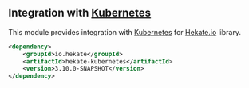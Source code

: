 ## Integration with [Kubernetes](https://kubernetes.io)

This module provides integration with [Kubernetes](https://kubernetes.io)
for [Hekate.io](https://github.com/hekate-io/hekate) library.
 
 ```xml
 <dependency>
     <groupId>io.hekate</groupId>
     <artifactId>hekate-kubernetes</artifactId>
     <version>3.10.0-SNAPSHOT</version>
 </dependency>
 ```
